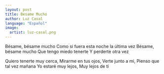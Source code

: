 ```yaml
---
layout: post
title: Besame Mucho
author: Luz Casal
language: "Español"
image:
  artist: luz-casal.png
---
```

Bésame, bésame mucho
Como si fuera esta noche la última vez
Bésame, bésame mucho
Que tengo miedo tenerte
Y perderte otra vez



Quiero tenerte muy cerca,
Mirarme en tus ojos,
Verte junto a mi,
Pienso que tal vez mañana
Yo estaré muy lejos,
Muy lejos de tí
